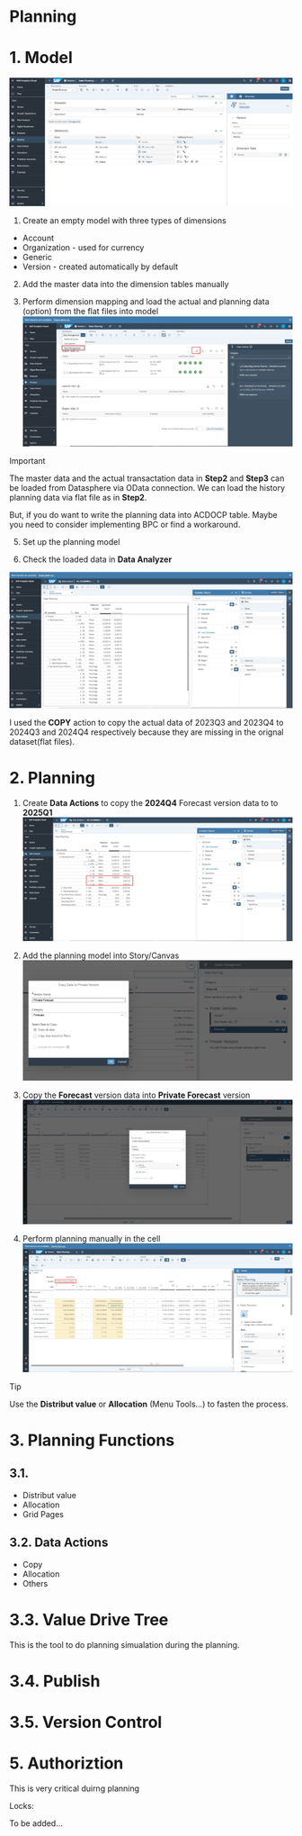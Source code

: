 # Planning

# 1. Model

![alt text](/SAC/Planning/images/PM1.png)

1. Create an empty model with three types of dimensions

- Account
- Organization - used for currency
- Generic
- Version - created automatically by default

2. Add the master data into the dimension tables manually

4. Perform dimension mapping and load the actual and planning data (option) from the flat files into model
![alt text](/SAC/Planning/images/PM2.png)

> [!Important]
> The master data and the actual transactation data in **Step2** and **Step3** can be loaded from Datasphere via OData connection. We can load the history planning data via flat file as in **Step2**.
>
> But, if you do want to write the planning data into ACDOCP table. Maybe you need to consider implementing BPC or find a workaround.

5. Set up the planning model

6. Check the loaded data in **Data Analyzer**

![alt text](/SAC/Planning/images/PM3.png)

I used the **COPY** action to copy the actual data of 2023Q3 and 2023Q4 to 2024Q3 and 2024Q4 respectively because they are missing in the orignal dataset(flat files).

# 2. Planning 
1. Create **Data Actions** to copy the **2024Q4** Forecast version data to to **2025Q1**
![alt text](/SAC/Planning/images/DP1.png)

2. Add the planning model into Story/Canvas
![alt text](/SAC/Planning/images/DP2.png)

3. Copy the **Forecast** version data into **Private Forecast** version
![alt text](/SAC/Planning/images/DP3.png)

4. Perform planning manually in the cell
![alt text](/SAC/Planning/images/DP4.png)

> [!Tip]
> Use the **Distribut value** or **Allocation** (Menu Tools...) to fasten the process.

# 3. Planning Functions

## 3.1. 
- Distribut value
- Allocation
- Grid Pages

## 3.2. Data Actions
- Copy
- Allocation
- Others
  
# 3.3. Value Drive Tree
This is the tool to do planning simualation during the planning.

# 3.4. Publish
# 3.5. Version Control

# 5. Authoriztion

This is very critical duirng planning

Locks:

To be added...
